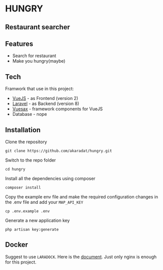# HUNGRY

## Restaurant searcher

## Features

-   Search for restaurant
-   Make you hungry(maybe)

## Tech

Framwork that use in this project:

-   [VueJS] - as Frontend (version 2)
-   [Laravel] - as Backend (version 8)
-   [Vuesax] - framework components for VueJS
-   Database - nope

## Installation

Clone the repository

    git clone https://github.com/akaradat/hungry.git

Switch to the repo folder

    cd hungry

Install all the dependencies using composer

    composer install

Copy the example env file and make the required configuration changes in the .env file and add your `MAP_API_KEY`

    cp .env.example .env

Generate a new application key

    php artisan key:generate

## Docker

Suggest to use `LARADOCK`. Here is the [document](https://laradock.io/getting-started/).
Just only nginx is enough for this project.

[vuejs]: https://vuejs.org/
[laravel]: https://laravel.com/
[vuesax]: https://vuesax.com/
